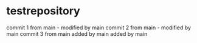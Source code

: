 # testrepository

commit 1 from main - modified by main
commit 2 from main - modified by main
commit 3 from main
added by main
added by main
